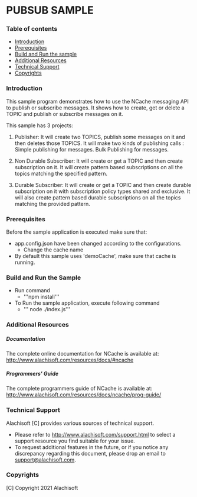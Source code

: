 # PUBSUB SAMPLE

### Table of contents

* [Introduction](#introduction)
* [Prerequisites](#prerequisites)
* [Build and Run the sample](#build-and-run-the-sample)
* [Additional Resources](#additional-resources)
* [Technical Support](#technical-support)
* [Copyrights](#copyrights)

### Introduction

This sample program demonstrates how to use the NCache messaging API to publish or subscribe messages. It shows how to create, get or delete a TOPIC and publish or subscribe messages on it.

This sample has 3 projects:

1) Publisher:              It will create two TOPICS, publish some messages on it and then deletes those TOPICS.
						   It will make two kinds of publishing calls :
							Simple publishing for messages.
							Bulk Publishing for messages.
							
2) Non Durable Subscriber: It will create or get a TOPIC and then create subscription on it.
						   It will create pattern based subscriptions on all the topics matching the specified pattern.
3) Durable Subscriber:	   It will create or get a TOPIC and then create durable subscription on it with subscription policy types shared and 
                           exclusive. It will also create pattern based durable subscriptions on all the topics matching the provided pattern.

### Prerequisites

Before the sample application is executed make sure that:

- app.config.json have been changed according to the configurations. 
	- Change the cache name
- By default this sample uses 'demoCache', make sure that cache is running. 

### Build and Run the Sample
    
- Run command 
	- '''npm install'''
- To Run the sample application, execute following command
	- ''' node ./index.js'''  


### Additional Resources

##### Documentation
The complete online documentation for NCache is available at:
http://www.alachisoft.com/resources/docs/#ncache

##### Programmers' Guide
The complete programmers guide of NCache is available at:
http://www.alachisoft.com/resources/docs/ncache/prog-guide/

### Technical Support

Alachisoft [C] provides various sources of technical support. 

- Please refer to http://www.alachisoft.com/support.html to select a support resource you find suitable for your issue.
- To request additional features in the future, or if you notice any discrepancy regarding this document, please drop an email to [support@alachisoft.com](mailto:support@alachisoft.com).

### Copyrights

[C] Copyright 2021 Alachisoft 